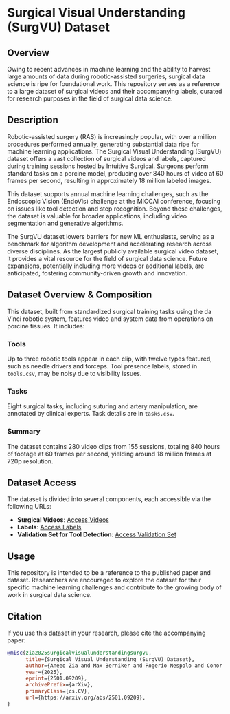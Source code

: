 # Surgical Visual Understanding (SurgVU) Dataset


## Overview

Owing to recent advances in machine learning and the ability to harvest large amounts of data during robotic-assisted surgeries, surgical data science is ripe for foundational work. This repository serves as a reference to a large dataset of surgical videos and their accompanying labels, curated for research purposes in the field of surgical data science.

## Description

Robotic-assisted surgery (RAS) is increasingly popular, with over a million procedures performed annually, generating substantial data ripe for machine learning applications. The Surgical Visual Understanding (SurgVU) dataset offers a vast collection of surgical videos and labels, captured during training sessions hosted by Intuitive Surgical. Surgeons perform standard tasks on a porcine model, producing over 840 hours of video at 60 frames per second, resulting in approximately 18 million labeled images.

This dataset supports annual machine learning challenges, such as the Endoscopic Vision (EndoVis) challenge at the MICCAI conference, focusing on issues like tool detection and step recognition. Beyond these challenges, the dataset is valuable for broader applications, including video segmentation and generative algorithms.

The SurgVU dataset lowers barriers for new ML enthusiasts, serving as a benchmark for algorithm development and accelerating research across diverse disciplines. As the largest publicly available surgical video dataset, it provides a vital resource for the field of surgical data science. Future expansions, potentially including more videos or additional labels, are anticipated, fostering community-driven growth and innovation.

## Dataset Overview & Composition

This dataset, built from standardized surgical training tasks using the da Vinci robotic system, features video and system data from operations on porcine tissues. It includes:

### Tools

Up to three robotic tools appear in each clip, with twelve types featured, such as needle drivers and forceps. Tool presence labels, stored in `tools.csv`, may be noisy due to visibility issues.

### Tasks

Eight surgical tasks, including suturing and artery manipulation, are annotated by clinical experts. Task details are in `tasks.csv`.

### Summary

The dataset contains 280 video clips from 155 sessions, totaling 840 hours of footage at 60 frames per second, yielding around 18 million frames at 720p resolution. 


## Dataset Access

The dataset is divided into several components, each accessible via the following URLs:

- **Surgical Videos**: [Access Videos](https://storage.googleapis.com/isi-surgvu/surgvu24_videos_only.zip)
- **Labels**: [Access Labels](https://storage.googleapis.com/isi-surgvu/surgvu24_labels_updated_v2.zip)
- **Validation Set for Tool Detection**: [Access Validation Set](https://storage.googleapis.com/isi-surgvu/cat1_test_set_public.zip)


## Usage

This repository is intended to be a reference to the published paper and dataset. Researchers are encouraged to explore the dataset for their specific machine learning challenges and contribute to the growing body of work in surgical data science.

## Citation

If you use this dataset in your research, please cite the accompanying paper:

```bibtex
@misc{zia2025surgicalvisualunderstandingsurgvu,
      title={Surgical Visual Understanding (SurgVU) Dataset},
      author={Aneeq Zia and Max Berniker and Rogerio Nespolo and Conor Perreault and Ziheng Wang and Benjamin Mueller and Ryan Schmidt and Kiran Bhattacharyya and Xi Liu and Anthony Jarc},
      year={2025},
      eprint={2501.09209},
      archivePrefix={arXiv},
      primaryClass={cs.CV},
      url={https://arxiv.org/abs/2501.09209},
}
